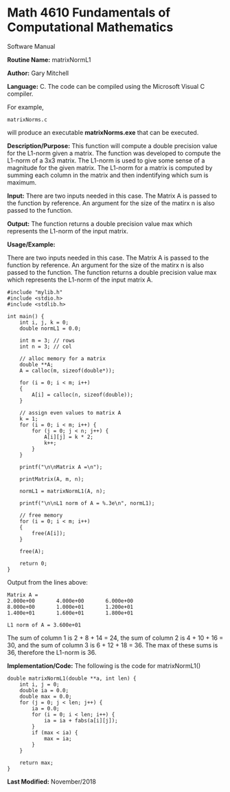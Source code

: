 # Math 4610 Fundamentals of Computational Mathematics
Software Manual

**Routine Name:**           matrixNormL1

**Author:** Gary Mitchell

**Language:** C. The code can be compiled using the Microsoft Visual C compiler.

For example,

    matrixNorms.c

will produce an executable **matrixNorms.exe** that can be executed.

**Description/Purpose:** This function will compute a double precision value for the L1-norm given a matrix. The function was developed to compute the L1-norm of a 3x3 matrix. The L1-norm is used to give some sense of a magnitude for the given matrix. The L1-norm for a matrix is computed by summing each column in the matrix and then indentifying which sum is maximum.

**Input:** There are two inputs needed in this case. The Matrix A is passed to the function by reference. An argument for the size of the matirx n is also passed to the function.

**Output:** The function returns a double precision value max which represents the L1-norm of the input matrix.

**Usage/Example:**

There are two inputs needed in this case. The Matrix A is passed to the function by reference. An argument for the size of the matirx n is also passed to the function. The function returns a double precision value max which represents the L1-norm of the input matrix A. 

    #include "mylib.h"
    #include <stdio.h>
    #include <stdlib.h>

    int main() {
        int i, j, k = 0;
        double normL1 = 0.0;

        int m = 3; // rows
        int n = 3; // col

        // alloc memory for a matrix
        double **A;
        A = calloc(m, sizeof(double*));

        for (i = 0; i < m; i++)
        {
            A[i] = calloc(n, sizeof(double));
        }

        // assign even values to matrix A
        k = 1;
        for (i = 0; i < m; i++) {
            for (j = 0; j < n; j++) {
                A[i][j] = k * 2;
                k++;
            }
        }

        printf("\n\nMatrix A =\n");

        printMatrix(A, m, n);

        normL1 = matrixNormL1(A, n);

        printf("\n\nL1 norm of A = %.3e\n", normL1);

        // free memory
        for (i = 0; i < m; i++)
        {
            free(A[i]);
        }

        free(A);

        return 0;
    }

Output from the lines above:

    Matrix A =
    2.000e+00       4.000e+00       6.000e+00
    8.000e+00       1.000e+01       1.200e+01
    1.400e+01       1.600e+01       1.800e+01

    L1 norm of A = 3.600e+01

The sum of column 1 is 2 + 8 + 14 = 24, the sum of column 2 is 4 + 10 + 16 = 30, and the sum of column 3 is 6 + 12 + 18 = 36.
The max of these sums is 36, therefore the L1-norm is 36.

**Implementation/Code:** The following is the code for matrixNormL1()

    double matrixNormL1(double **a, int len) {
        int i, j = 0;
        double ia = 0.0;
        double max = 0.0;
        for (j = 0; j < len; j++) {
            ia = 0.0;
            for (i = 0; i < len; i++) {
                ia = ia + fabs(a[i][j]);
            }
            if (max < ia) {
                max = ia;
            }
        }

        return max;
    }

**Last Modified:** November/2018
